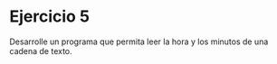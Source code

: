 # Ejercicio 5

Desarrolle un programa que permita leer la hora y los minutos de una cadena de texto.